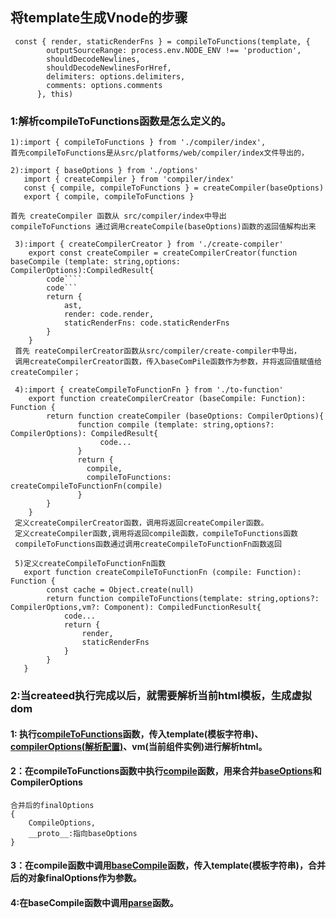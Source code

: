 ## 将template生成Vnode的步骤
     const { render, staticRenderFns } = compileToFunctions(template, {
            outputSourceRange: process.env.NODE_ENV !== 'production',
            shouldDecodeNewlines,
            shouldDecodeNewlinesForHref,
            delimiters: options.delimiters,
            comments: options.comments
          }, this)
    
### 1:解析compileToFunctions函数是怎么定义的。
    1):import { compileToFunctions } from './compiler/index',
    首先compileToFunctions是从src/platforms/web/compiler/index文件导出的，
    
    2):import { baseOptions } from './options'
       import { createCompiler } from 'compiler/index'
       const { compile, compileToFunctions } = createCompiler(baseOptions)
       export { compile, compileToFunctions }
    
    首先 createCompiler 函数从 src/compiler/index中导出
    compileToFunctions 通过调用createCompile(baseOptions)函数的返回值解构出来
     
     3):import { createCompilerCreator } from './create-compiler'
        export const createCompiler = createCompilerCreator(function baseCompile (template: string,options: CompilerOptions):CompiledResult{
            code````
            code```
            return {
                ast,
                render: code.render,
                staticRenderFns: code.staticRenderFns
            }
        }
     首先 reateCompilerCreator函数从src/compiler/create-compiler中导出，
     调用createCompilerCreator函数，传入baseComPile函数作为参数，并将返回值赋值给 createCompiler；
     
     4):import { createCompileToFunctionFn } from './to-function'
        export function createCompilerCreator (baseCompile: Function): Function {
            return function createCompiler (baseOptions: CompilerOptions){
                   function compile (template: string,options?: CompilerOptions): CompiledResult{
                        code...
                   }
                   return {
                     compile,
                     compileToFunctions: createCompileToFunctionFn(compile)
                   }
            }
        }
     定义createCompilerCreator函数，调用将返回createCompiler函数。
     定义createCompiler函数,调用将返回compile函数，compileToFunctions函数
     compileToFunctions函数通过调用createCompileToFunctionFn函数返回
     
     5)定义createCompileToFunctionFn函数
       export function createCompileToFunctionFn (compile: Function): Function {
            const cache = Object.create(null)
            return function compileToFunctions(template: string,options?: CompilerOptions,vm?: Component): CompiledFunctionResult{
                code...
                return {
                    render,
                    staticRenderFns
                }
            }
       }

### 2:当createed执行完成以后，就需要解析当前html模板，生成虚拟dom

#### 1: 执行<a href="">compileToFunctions</a>函数，传入template(模板字符串)、<a href="#">compilerOptions(解析配置)</a>、vm(当前组件实例)进行解析html。

#### 2：在compileToFunctions函数中执行<a href="">compile</a>函数，用来合并<a href="#">baseOptions</a>和CompilerOptions
    合并后的finalOptions
    {
        CompileOptions,
        __proto__:指向baseOptions
    }
    
#### 3：在compile函数中调用<a href="">baseCompile</a>函数，传入template(模板字符串)，合并后的对象finalOptions作为参数。
        
#### 4:在baseCompile函数中调用<a href="#">parse</a>函数。